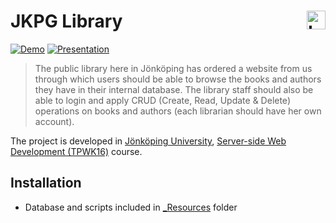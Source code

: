 JKPG Library <a href="https://ju.se"><img src="https://cdn.rawgit.com/atanasyanew/JKPG-Library/master/_Resources/ju_logo.svg" title="Logo" align="right" height="30" /></a> 
======
[![Demo](https://img.shields.io/badge/Demo-Online-green.svg)](http://library-jkpg.azurewebsites.net/)
[![Presentation](https://img.shields.io/badge/Guide-End%20User-blue.svg)](https://rawgit.com/atanasyanew/JKPG-Library/master/_Resources/Presentation/index.html)


> The public library here in Jönköping has ordered a website from us through which users should be able to browse the books and authors they have in their internal database. The library staff should also be able to login and apply CRUD (Create, Read, Update & Delete) operations on books and authors (each librarian should have her own account).

The project is developed in [Jönköping University]( https://ju.se/), [Server-side Web Development (TPWK16)](http://ju.se/JTH/en/education/courses.html?courseCode=TPWK16&semester=20161&lang=en) course. 

## Installation

- Database and scripts included in [_Resources](https://github.com/atanasyanew/JKPG-Library/tree/master/_Resources) folder

<!--
## Additional information

- [Project assignment](https://github.com/atanasyanew/JKPG-Library/tree/master/_Resources/laboratory-work.pdf)

-->
